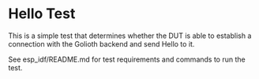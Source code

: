 # Hello Test

This is a simple test that determines whether the DUT is able to
establish a connection with the Golioth backend and send Hello to it.

See esp_idf/README.md for test requirements and commands to run the test.
